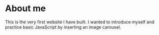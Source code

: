 # About me
This is the very first website I have built. 
I wanted to introduce myself and practice basic JavaScript by inserting an image carousel. 
